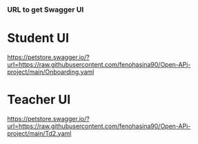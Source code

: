 ### URL to get Swagger UI  
# Student UI
https://petstore.swagger.io/?url=https://raw.githubusercontent.com/fenohasina90/Open-APi-project/main/Onboarding.yaml

# Teacher UI
https://petstore.swagger.io/?url=https://raw.githubusercontent.com/fenohasina90/Open-APi-project/main/Td2.yaml